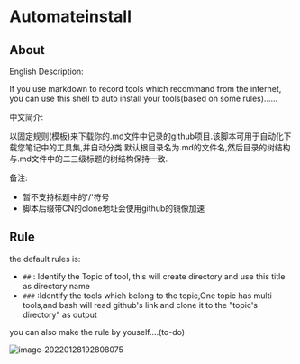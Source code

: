  

# Automateinstall

## About

English Description:

If you use markdown to record tools which recommand from the internet, you can use this shell  to auto install your tools(based on some rules)......



中文简介:

以固定规则(模板)来下载你的.md文件中记录的github项目.该脚本可用于自动化下载您笔记中的工具集,并自动分类.默认根目录名为.md的文件名,然后目录的树结构与.md文件中的二三级标题的树结构保持一致.

备注:

- 暂不支持标题中的'/'符号 
- 脚本后缀带CN的clone地址会使用github的镜像加速

## Rule

the default rules is:

- `##` : Identify the Topic of tool, this will create directory and use this title as directory name
- `###` :Identify the tools which belong to the topic,One topic has multi tools,and bash will read github's link and clone it to the "topic's directory"  as output

you can also make the rule by youself....(to-do)



![image-20220128192808075](https://cdn.jsdelivr.net/gh/1dayluo/PicGo4Blog/data/image-20220128192808075.png)
